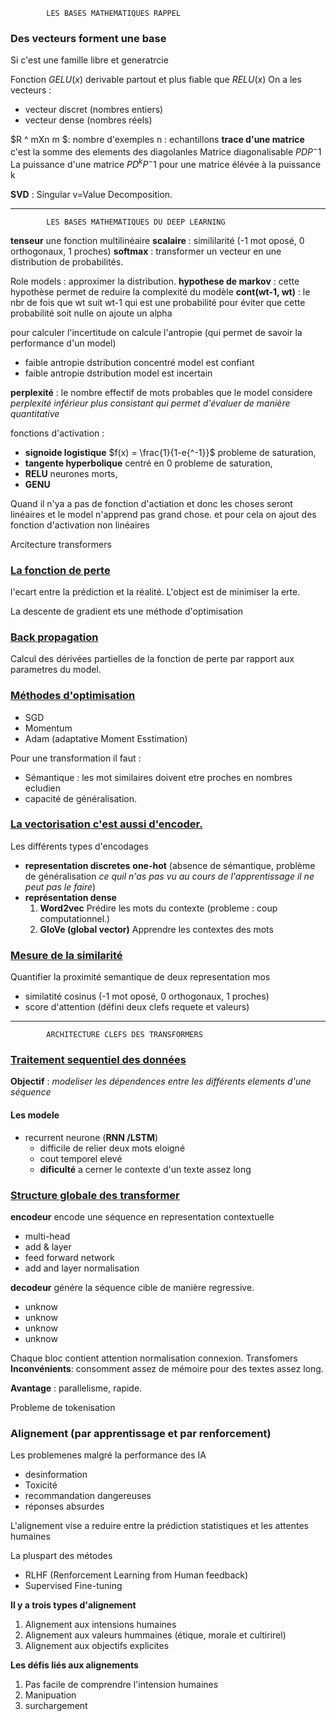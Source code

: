 			LES BASES MATHEMATIQUES RAPPEL


### Des vecteurs forment une base
Si c'est une famille libre et generatrcie

Fonction $GELU(x)$ derivable partout et plus fiable que $RELU(x)$
On a les vecteurs :
- vecteur discret (nombres entiers)
- vecteur dense (nombres réels)

$R ^ mXn m $: nombre d'exemples
		n : echantillons
**trace d'une matrice** c'est la somme des elements des diagolanles
Matrice diagonalisable $PDP^-1$
La puissance d'une matrice $PD^kP^-1$ pour une matrice élévée à la puissance k

**SVD** : Singular v=Value Decomposition.



***
			LES BASES MATHEMATIQUES DU DEEP LEARNING

**tenseur** une fonction multilinéaire
**scalaire** : simililarité (-1 mot oposé, 0 orthogonaux, 1 proches)
**softmax** : transformer un vecteur en une distribution de probabilités.

Role models : approximer la distribution.
**hypothese de markov** : cette hypothèse permet de reduire la complexité du modèle
**cont(wt-1, wt)** : le nbr de fois que wt suit wt-1 qui est une probabilité
pour éviter que cette probabilité soit nulle on ajoute un alpha

pour calculer l'incertitude on calcule l'antropie (qui permet de savoir la performance d'un model)
- faible antropie dstribution concentré model est confiant
- faible antropie dstribution model est incertain

**perplexité** : le nombre effectif de mots probables que le model considere 
_perplexité inférieur plus consistant qui permet d'évaluer de manière quantitative_

fonctions d'activation :
- **signoide logistique** $f(x) = \frac{1}{1-e{^-1}}$ probleme de saturation,
- **tangente hyperbolique** centré en 0 probleme de saturation,
- **RELU** neurones morts,
- **GENU**

Quand il n'ya a pas de fonction d'actiation et donc les choses seront linéaires et le model n'apprend pas grand chose. et pour cela on ajout des fonction d'activation non linéaires

Arcitecture transformers
### <u>La fonction de perte </u>
l'ecart entre la prédiction et la réalité. L'object est de minimiser la erte.

La descente de gradient ets une méthode d'optimisation

### <u> Back propagation </u>
Calcul des dérivées partielles de la fonction de perte par rapport aux parametres du model.

### <u> Méthodes d'optimisation </u>
- SGD
- Momentum
- Adam (adaptative Moment Esstimation)

Pour une transformation il faut :
- Sémantique : les mot similaires doivent etre proches en nombres ecludien
- capacité de généralisation.

### <u>La vectorisation c'est aussi d'encoder.</u>
Les différents types d'encodages
- **representation discretes**
  **one-hot** (absence de sémantique, problème de généralisation _ce quil n'as pas vu au cours de l'apprentissage il ne peut pas le faire_)
- **représentation dense** 
  1. **Word2vec**
   Prédire les mots du contexte (probleme : coup computationnel.)
  2. **GloVe (global vector)**
   Apprendre les contextes des mots

### <u>Mesure de la similarité </u>

Quantifier la proximité semantique de deux representation mos
- similatité cosinus (-1 mot oposé, 0 orthogonaux, 1 proches)
- score d'attention (défini deux clefs requete et valeurs)



***
			ARCHITECTURE CLEFS DES TRANSFORMERS

			
### <u>Traitement sequentiel des données</u>
**Objectif** : _modeliser les dépendences entre les différents elements d'une séquence_
#### Les modele
- recurrent neurone (**RNN /LSTM**)
  - difficile de relier deux mots eloigné
  - cout temporel elevé
  - **dificulté** a cerner le contexte d'un texte assez long

### <u>Structure globale des transformer</u>

**encodeur** encode une séquence en representation contextuelle
- multi-head
- add & layer
- feed forward network
- add and layer normalisation
  
**decodeur** génére la séquence cible de manière regressive.
- unknow
- unknow
- unknow
- unknow

Chaque bloc contient attention normalisation connexion.
Transfomers
**Inconvénients**: consomment assez de mémoire pour des textes assez long.

**Avantage** : parallelisme, rapide.

Probleme de tokenisation 

### Alignement (par apprentissage et par renforcement)

Les problemenes malgré la performance des IA
- desinformation
- Toxicité
- recommandation dangereuses
- réponses absurdes

L'alignement vise a reduire entre la prédiction statistiques et les attentes humaines

La pluspart des métodes 
- RLHF (Renforcement Learning from Human feedback)
- Supervised Fine-tuning


**Il y a trois types d'alignement**
1. Alignement aux intensions humaines
2. Alignement aux valeurs hummaines (étique, morale et cultirirel)
3. Alignement aux objectifs explicites

**Les défis liés aux alignements**
1. Pas facile de comprendre l'intension humaines
2. Manipuation
3. surchargement